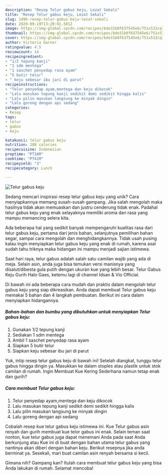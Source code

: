 ```yaml
---
description: "Resep Telur gabus keju, Lezat Sekali"
title: "Resep Telur gabus keju, Lezat Sekali"
slug: 1496-resep-telur-gabus-keju-lezat-sekali
date: 2020-09-19T13:20:01.501Z
image: https://img-global.cpcdn.com/recipes/bde31b0f637545e6/751x532cq70/telur-gabus-keju-foto-resep-utama.jpg
thumbnail: https://img-global.cpcdn.com/recipes/bde31b0f637545e6/751x532cq70/telur-gabus-keju-foto-resep-utama.jpg
cover: https://img-global.cpcdn.com/recipes/bde31b0f637545e6/751x532cq70/telur-gabus-keju-foto-resep-utama.jpg
author: Victoria Garner
ratingvalue: 4.5
reviewcount: 14
recipeingredient:
- "1/2 tepung kanji"
- "1 sdm mentega"
- "1 saschet penyedap rasa ayam"
- "5 butir telur"
- " keju sebesar ibu jari di parut"
recipeinstructions:
- "Telur penyedap ayam,mentega dan keju dikocok"
- "Lalu masukan tepung kanji sedikit demi sedikit hingga kalis"
- "Lalu pilin masukan langsung ke minyak dingin"
- "Lalu goreng dengan api sedang"
categories:
- Resep
tags:
- telur
- gabus
- keju

katakunci: telur gabus keju 
nutrition: 208 calories
recipecuisine: Indonesian
preptime: "PT16M"
cooktime: "PT41M"
recipeyield: "3"
recipecategory: Lunch

---
```



![Telur gabus keju](https://img-global.cpcdn.com/recipes/bde31b0f637545e6/751x532cq70/telur-gabus-keju-foto-resep-utama.jpg)

Sedang mencari inspirasi resep telur gabus keju yang unik? Cara menyiapkannya memang susah-susah gampang. Jika salah mengolah maka hasilnya tidak akan memuaskan dan justru cenderung tidak enak. Padahal telur gabus keju yang enak selayaknya memiliki aroma dan rasa yang mampu memancing selera kita.

Ada beberapa hal yang sedikit banyak mempengaruhi kualitas rasa dari telur gabus keju, pertama dari jenis bahan, selanjutnya pemilihan bahan segar, sampai cara mengolah dan menghidangkannya. Tidak usah pusing kalau ingin menyiapkan telur gabus keju yang enak di rumah, karena asal sudah tahu triknya maka hidangan ini mampu menjadi sajian istimewa.

Saat hari raya, telur gabus adalah salah satu camilan wajib yang ada di meja. Selain asin, anda juga bisa temukan versi manisnya yang disalut/dibesta gula putih dengan ukuran kue yang lebih besar. Telur Gabus Keju Gurih Halo Gaes, ketemu lagi di channel Idsan &amp; Vio Official.


Di bawah ini ada beberapa cara mudah dan praktis dalam mengolah telur gabus keju yang siap dikreasikan. Anda dapat membuat Telur gabus keju memakai 5 bahan dan 4 langkah pembuatan. Berikut ini cara dalam menyiapkan hidangannya.

<!--inarticleads1-->

##### Bahan-bahan dan bumbu yang dibutuhkan untuk menyiapkan Telur gabus keju:

1. Gunakan 1/2 tepung kanji
1. Sediakan 1 sdm mentega
1. Ambil 1 saschet penyedap rasa ayam
1. Siapkan 5 butir telur
1. Siapkan  keju sebesar ibu jari di parut


Yuk, intip resep telur gabus keju di bawah ini! Setelah diangkat, tunggu telur gabus hingga dingin ya. Masukkan ke dalam stoples atau plastik untuk stok camilan di rumah. Ingin Membuat Kue Kering Sederhana namun tetap enak dan gurih? 

<!--inarticleads2-->

##### Cara membuat Telur gabus keju:

1. Telur penyedap ayam,mentega dan keju dikocok
1. Lalu masukan tepung kanji sedikit demi sedikit hingga kalis
1. Lalu pilin masukan langsung ke minyak dingin
1. Lalu goreng dengan api sedang


Cobalah resep kue telur gabus keju istimewa ini. Kue Telur gabus asin renyah dan gurih membuat kue telor gabus ini enak. Selain teman saat nonton, kue telur gabus juga dapat menemani Anda pada saat Anda berkunjung atau Kue ini di buat dengan bahan utama telur gabus yang nantinya akan diberi dengan bahan keju. Berikut resepnya jika anda berminat ya. Sesekali, mari buat camilan asin renyah bersama si kecil. 

Gimana nih? Gampang kan? Itulah cara membuat telur gabus keju yang bisa Anda lakukan di rumah. Selamat mencoba!
